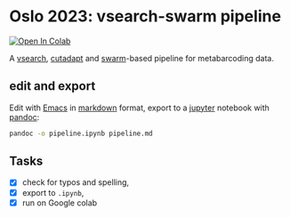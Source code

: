 # Oslo 2023: vsearch-swarm pipeline

[![Open In
Colab](https://colab.research.google.com/assets/colab-badge.svg)](https://colab.research.google.com/github/frederic-mahe/BIO9905MERG1_vsearch_swarm_pipeline/blob/main/pipeline.ipynb)

A [vsearch](https://github.com/torognes/vsearch),
[cutadapt](https://cutadapt.readthedocs.io/en/stable/) and
[swarm](https://github.com/torognes/swarm)-based pipeline for
metabarcoding data.

## edit and export

Edit with [Emacs](https://www.gnu.org/software/emacs/) in
[markdown](https://jupyter-notebook.readthedocs.io/en/stable/examples/Notebook/Working%20With%20Markdown%20Cells.html)
format, export to a [jupyter](https://jupyter.org/) notebook with
[pandoc](https://pandoc.org):

``` bash
pandoc -o pipeline.ipynb pipeline.md
```

## Tasks

- [x] check for typos and spelling,
- [x] export to `.ipynb`,
- [x] run on Google colab

